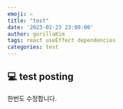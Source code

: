 ```yaml
---
emoji: ✍️
title: "test"
date: '2023-02-23 23:00:00'
author: gorillaKim
tags: react useEffect dependencies
categories: test
---
```


## 💻 test posting


한번도 수정합니다.

```toc

```
<!--stackedit_data:
eyJoaXN0b3J5IjpbLTE0NTUwMDIzMThdfQ==
-->